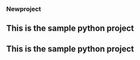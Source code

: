 ### Newproject


This is the sample python project
-------------

This is the sample python project
-------------
